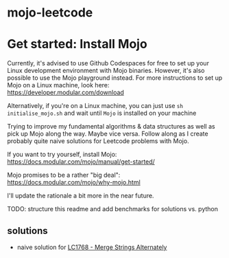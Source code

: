 # mojo-leetcode

# Get started: Install Mojo

Currently, it's advised to use Github Codespaces for free to set up your Linux development environment with Mojo binaries. 
However, it's also possible to use the Mojo playground instead. For more instructions to set up Mojo on a Linux machine, look here:
https://developer.modular.com/download

Alternatively, if you're on a Linux machine, you can just use `sh initialise_mojo.sh` and wait until `Mojo` is installed on your machine

Trying to improve my fundamental algorithms & data structures as well as pick up Mojo along the way. Maybe vice versa.
Follow along as I create probably quite naive solutions for Leetcode problems with Mojo.

If you want to try yourself, install Mojo: https://docs.modular.com/mojo/manual/get-started/

Mojo promises to be a rather "big deal": https://docs.modular.com/mojo/why-mojo.html

I'll update the rationale a bit more in the near future.

TODO: structure this readme and add benchmarks for solutions vs. python

## solutions

* naive solution for [LC1768 - Merge Strings Alternately](https://leetcode.com/problems/merge-strings-alternately)